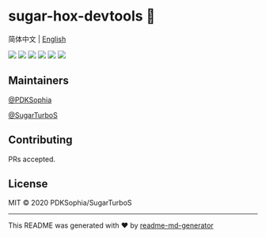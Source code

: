 # sugar-hox-devtools 👋

简体中文 | [English](./README.md)

![](https://img.shields.io/badge/author-彭道宽-important.svg)
![](https://img.shields.io/badge/team-SugarTurboS-critical.svg)
![](https://img.shields.io/badge/category-Redux-blue.svg)
![](https://img.shields.io/badge/category-Hox-yellowgreen.svg)
![](https://img.shields.io/badge/sugar-hox-devtools-v1.0.3-green.svg)
![](https://img.shields.io/badge/license-MIT-yellow.svg)

## Maintainers

[@PDKSophia](https://github.com/PDKSophia)

[@SugarTurboS](https://github.com/SugarTurboS)

## Contributing

PRs accepted.

## License

MIT © 2020 PDKSophia/SugarTurboS

---

This README was generated with ❤️ by [readme-md-generator](https://github.com/kefranabg/readme-md-generator)
